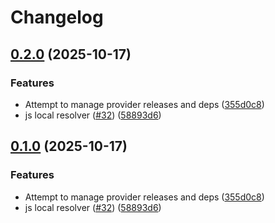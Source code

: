 # Changelog

## [0.2.0](https://github.com/fabriziodemaria/confidence-resolver-rust/compare/openfeature-server-provider-local-v0.1.0...openfeature-server-provider-local-v0.2.0) (2025-10-17)


### Features

* Attempt to manage provider releases and deps ([355d0c8](https://github.com/fabriziodemaria/confidence-resolver-rust/commit/355d0c816c231d7843dda4f431657c79da64a7c7))
* js local resolver ([#32](https://github.com/fabriziodemaria/confidence-resolver-rust/issues/32)) ([58893d6](https://github.com/fabriziodemaria/confidence-resolver-rust/commit/58893d6610b56b5aa6a6250db9e9bb1af506497f))

## [0.1.0](https://github.com/fabriziodemaria/confidence-resolver-rust/compare/openfeature-server-provider-local-v0.0.1...openfeature-server-provider-local-v0.1.0) (2025-10-17)


### Features

* Attempt to manage provider releases and deps ([355d0c8](https://github.com/fabriziodemaria/confidence-resolver-rust/commit/355d0c816c231d7843dda4f431657c79da64a7c7))
* js local resolver ([#32](https://github.com/fabriziodemaria/confidence-resolver-rust/issues/32)) ([58893d6](https://github.com/fabriziodemaria/confidence-resolver-rust/commit/58893d6610b56b5aa6a6250db9e9bb1af506497f))
